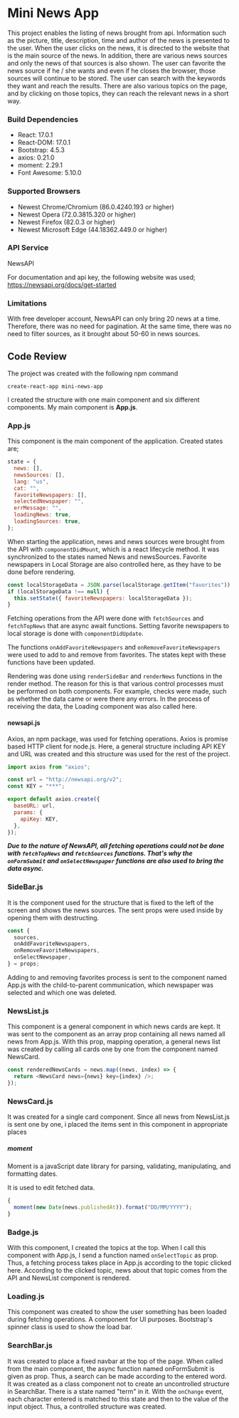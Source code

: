 # Mini News App

This project enables the listing of news brought from api. Information such as the picture, title, description, time and author of the news is presented to the user. When the user clicks on the news, it is directed to the website that is the main source of the news. In addition, there are various news sources and only the news of that sources is also shown. The user can favorite the news source if he / she wants and even if he closes the browser, those sources will continue to be stored. The user can search with the keywords they want and reach the results. There are also various topics on the page, and by clicking on those topics, they can reach the relevant news in a short way.

### Build Dependencies

- React: 17.0.1
- React-DOM: 17.0.1
- Bootstrap: 4.5.3
- axios: 0.21.0
- moment: 2.29.1
- Font Awesome: 5.10.0

### Supported Browsers

- Newest Chrome/Chromium (86.0.4240.193 or higher)
- Newest Opera (72.0.3815.320 or higher)
- Newest Firefox (82.0.3 or higher)
- Newest Microsoft Edge (44.18362.449.0 or higher)

### API Service

NewsAPI

For documentation and api key, the following website was used;
https://newsapi.org/docs/get-started

### Limitations

With free developer account, NewsAPI can only bring 20 news at a time. Therefore, there was no need for pagination. At the same time, there was no need to filter sources, as it brought about 50-60 in news sources.

## Code Review

The project was created with the following npm command

```
create-react-app mini-news-app
```

I created the structure with one main component and six different components. My main component is **App.js**.

### App.js

This component is the main component of the application. Created states are;

```javascript
state = {
  news: [],
  newsSources: [],
  lang: "us",
  cat: "",
  favoriteNewspapers: [],
  selectedNewspaper: "",
  errMessage: "",
  loadingNews: true,
  loadingSources: true,
};
```

When starting the application, news and news sources were brought from the API with `componentDidMount`, which is a react lifecycle method. It was synchronized to the states named News and newsSources. Favorite newspapers in Local Storage are also controlled here, as they have to be done before rendering.

```javascript
const localStorageData = JSON.parse(localStorage.getItem("favorites"));
if (localStorageData !== null) {
  this.setState({ favoriteNewspapers: localStorageData });
}
```

Fetching operations from the API were done with `fetchSources` and `fetchTopNews` that are async await functions. Setting favorite newspapers to local storage is done with `componentDidUpdate`.

The functions `onAddFavoriteNewspapers` and `onRemoveFavoriteNewspapers` were used to add to and remove from favorites. The states kept with these functions have been updated.

Rendering was done using `renderSideBar` and `renderNews` functions in the render method. The reason for this is that various control processes must be performed on both components. For example, checks were made, such as whether the data came or were there any errors. In the process of receiving the data, the Loading component was also called here.

#### newsapi.js

Axios, an npm package, was used for fetching operations. Axios is promise based HTTP client for node.js. Here, a general structure including API KEY and URL was created and this structure was used for the rest of the project.

```javascript
import axios from "axios";

const url = "http://newsapi.org/v2";
const KEY = "***";

export default axios.create({
  baseURL: url,
  params: {
    apiKey: KEY,
  },
});
```

**_Due to the nature of NewsAPI, all fetching operations could not be done with `fetchTopNews` and `fetchSources` functions. That's why the `onFormSubmit` and `onSelectNewspaper` functions are also used to bring the data async._**

### SideBar.js

It is the component used for the structure that is fixed to the left of the screen and shows the news sources. The sent props were used inside by opening them with destructing.

```javascript
const {
  sources,
  onAddFavoriteNewspapers,
  onRemoveFavoriteNewspapers,
  onSelectNewspaper,
} = props;
```

Adding to and removing favorites process is sent to the component named App.js with the child-to-parent communication, which newspaper was selected and which one was deleted.

### NewsList.js

This component is a general component in which news cards are kept. It was sent to the component as an array prop containing all news named all news from App.js. With this prop, mapping operation, a general news list was created by calling all cards one by one from the component named NewsCard.

```javascript
const renderedNewsCards = news.map((news, index) => {
  return <NewsCard news={news} key={index} />;
});
```

### NewsCard.js

It was created for a single card component. Since all news from NewsList.js is sent one by one, i placed the items sent in this component in appropriate places

##### moment

Moment is a javaScript date library for parsing, validating, manipulating, and formatting dates.

It is used to edit fetched data.

```javascript
{
  moment(new Date(news.publishedAt)).format("DD/MM/YYYY");
}
```

### Badge.js

With this component, I created the topics at the top. When I call this component with App.js, I send a function named `onSelectTopic` as prop. Thus, a fetching process takes place in App.js according to the topic clicked here. According to the clicked topic, news about that topic comes from the API and NewsList component is rendered.

### Loading.js

This component was created to show the user something has been loaded during fetching operations. A component for UI purposes. Bootstrap's spinner class is used to show the load bar.

### SearchBar.js

It was created to place a fixed navbar at the top of the page. When called from the main component, the async function named onFormSubmit is given as prop. Thus, a search can be made according to the entered word. It was created as a class component not to create an uncontrolled structure in SearchBar. There is a state named "term" in it. With the `onChange` event, each character entered is matched to this state and then to the value of the input object. Thus, a controlled structure was created.
